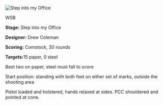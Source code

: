 ![Step into my Office](https://github.com/bagellord/USPSA-Stages/blob/master/26-30%20rounds/Step%20into%20my%20Office%20-%2030%20rounds%20-%20Comstock/Step%20into%20my%20Office.png)

WSB

<b>Stage:</b> Step into my Office

<b>Designer:</b> Drew Coleman

<b>Scoring:</b> Comstock, 30 rounds

<b>Targets:</b>15 paper, 0 steel

Best two on paper, steel must fall to score

Start position: standing with both feet on either set of marks, outside the shooting area

Pistol loaded and holstered, hands relaxed at sides. PCC shouldered and pointed at cone.
